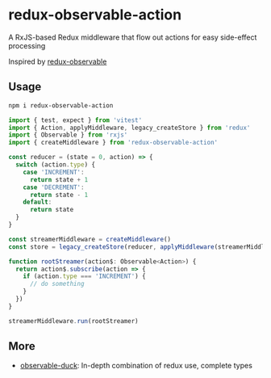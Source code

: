 # redux-observable-action

A RxJS-based Redux middleware that flow out actions for easy side-effect processing

Inspired by [redux-observable](https://github.com/redux-observable/redux-observable)

## Usage

```bash
npm i redux-observable-action
```

```js
import { test, expect } from 'vitest'
import { Action, applyMiddleware, legacy_createStore } from 'redux'
import { Observable } from 'rxjs'
import { createMiddleware } from 'redux-observable-action'

const reducer = (state = 0, action) => {
  switch (action.type) {
    case 'INCREMENT':
      return state + 1
    case 'DECREMENT':
      return state - 1
    default:
      return state
  }
}

const streamerMiddleware = createMiddleware()
const store = legacy_createStore(reducer, applyMiddleware(streamerMiddleware))

function rootStreamer(action$: Observable<Action>) {
  return action$.subscribe(action => {
    if (action.type === 'INCREMENT') {
      // do something
    }
  })
}

streamerMiddleware.run(rootStreamer)
```

## More

- [observable-duck](https://github.com/ienyh/observable): In-depth combination of redux use, complete types
